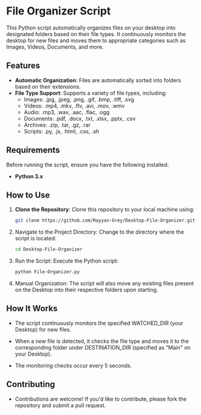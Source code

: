 # File Organizer Script

This Python script automatically organizes files on your desktop into designated folders based on their file types. It continuously monitors the desktop for new files and moves them to appropriate categories such as Images, Videos, Documents, and more.

## Features
- **Automatic Organization**: Files are automatically sorted into folders based on their extensions.
- **File Type Support**: Supports a variety of file types, including:
  - Images: .jpg, .jpeg, .png, .gif, .bmp, .tiff, .svg
  - Videos: .mp4, .mkv, .flv, .avi, .mov, .wmv
  - Audio: .mp3, .wav, .aac, .flac, .ogg
  - Documents: .pdf, .docx, .txt, .xlsx, .pptx, .csv
  - Archives: .zip, .tar, .gz, .rar
  - Scripts: .py, .js, .html, .css, .sh

## Requirements
Before running the script, ensure you have the following installed:
- **Python 3.x**

## How to Use

1. **Clone the Repository**:
   Clone this repository to your local machine using:
   ```bash
   git clone https://github.com/Rayyan-Grey/Desktop-File-Organizer.git

2. Navigate to the Project Directory: Change to the directory where the script is located:

    ```bash
    cd Desktop-File-Organizer
    ```
3. Run the Script: Execute the Python script:
   ```bash
   python File-Organizer.py
   ```
4. Manual Organization: The script will also move any existing files present on the Desktop into their respective folders upon starting.

## How It Works

- The script continuously monitors the specified WATCHED_DIR (your Desktop) for new files.

- When a new file is detected, it checks the file type and moves it to the corresponding folder under DESTINATION_DIR (specified as "Main" on your Desktop).

- The monitoring checks occur every 5 seconds.

## Contributing
- Contributions are welcome! If you'd like to contribute, please fork the repository and submit a pull request.
